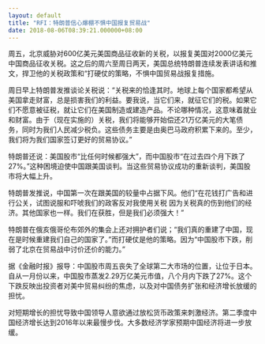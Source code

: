 ```yaml
---
layout: default
title: "RFI：特朗普信心爆棚不惧中国报复贸易战"
date: 2018-08-06T08:39:21.000000+08:00
---
```


周五，北京威胁对600亿美元美国商品征收新的关税，以报复美国对2000亿美元中国商品征收关税。这之后的周六至周日两天，美国总统特朗普连续发表讲话和推文，捍卫他的关税政策和“打硬仗的策略，不惧中国贸易战报复措施。

周日早上特朗普发推谈论关税说：“关税来的恰逢其时。地球上每个国家都希望从美国拿走财富，总是损害我们的利益。要我说，当它们来，就征它们的税。如果它们不愿意被征税，就让它们在美国制造或建造产品。不论哪种情况，这意味着就业和财富。由于（现在实施的）关税，我们将能够开始偿还21万亿美元的大笔债务，同时为我们人民减少税负。这些债务主要是由奥巴马政府积累下来的。至少，我们将为我们国家签订更好的贸易协议。”

特朗普还说：美国股市“比任何时候都强大”，而中国股市“在过去四个月下跌了27%。”这种困境迫使中国跟美国谈判。当这些贸易协议成功的重新谈判，美国股市将大幅上升。

特朗普发推说，中国第一次在跟美国的较量中占据下风。他们“在花钱打广告和进行公关，试图说服和吓唬我们的政客反对我使用关税  因为关税真的伤到他们的经济。其他国家也一样。我们在获胜，但是我们必须强大！”

特朗普在俄亥俄哥伦布郊外的集会上还对拥护者们说；“我们真的重建了中国，现在是时候重建我们自己的国家了。”而打硬仗是他的策略。因为“中国股市下跌，削弱了北京在贸易战中讨价还价的能力。”

据《金融时报》报导：中国股市周五丧失了全球第二大市场的位置，让位于日本。自从一月份以来，中国股市蒸发2.29万亿美元市值，八个月内下跌了27%。这个下跌反映出投资者对美中贸易纠纷的焦虑，以及对中国债务扩张和经济增长放缓的担忧。

对短期增长的担忧导致中国领导人意欲通过放松货币政策来刺激经济。第二季度中国经济增长达到2016年以来最慢步伐。大多数经济学家预期中国经济将进一步放缓。

